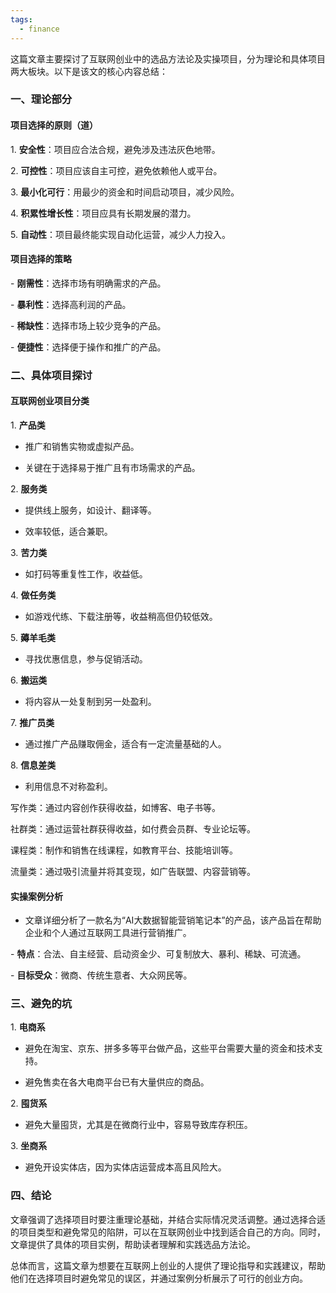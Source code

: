 ```yaml
---
tags:
  - finance
---
```


这篇文章主要探讨了互联网创业中的选品方法论及实操项目，分为理论和具体项目两大板块。以下是该文的核心内容总结：

### 一、理论部分

#### 项目选择的原则（道）

1. **安全性**：项目应合法合规，避免涉及违法灰色地带。

2. **可控性**：项目应该自主可控，避免依赖他人或平台。

3. **最小化可行**：用最少的资金和时间启动项目，减少风险。

4. **积累性增长性**：项目应具有长期发展的潜力。

5. **自动性**：项目最终能实现自动化运营，减少人力投入。

#### 项目选择的策略

- **刚需性**：选择市场有明确需求的产品。

- **暴利性**：选择高利润的产品。

- **稀缺性**：选择市场上较少竞争的产品。

- **便捷性**：选择便于操作和推广的产品。

### 二、具体项目探讨

#### 互联网创业项目分类

1. **产品类**

- 推广和销售实物或虚拟产品。

- 关键在于选择易于推广且有市场需求的产品。

2. **服务类**

- 提供线上服务，如设计、翻译等。

- 效率较低，适合兼职。

3. **苦力类**

- 如打码等重复性工作，收益低。

4. **做任务类**

- 如游戏代练、下载注册等，收益稍高但仍较低效。

5. **薅羊毛类**

- 寻找优惠信息，参与促销活动。

6. **搬运类**

- 将内容从一处复制到另一处盈利。

7. **推广员类**

- 通过推广产品赚取佣金，适合有一定流量基础的人。

8. **信息差类**

- 利用信息不对称盈利。

写作类：通过内容创作获得收益，如博客、电子书等。

社群类：通过运营社群获得收益，如付费会员群、专业论坛等。

课程类：制作和销售在线课程，如教育平台、技能培训等。

流量类：通过吸引流量并将其变现，如广告联盟、内容营销等。

#### 实操案例分析

- 文章详细分析了一款名为“AI大数据智能营销笔记本”的产品，该产品旨在帮助企业和个人通过互联网工具进行营销推广。

- **特点**：合法、自主经营、启动资金少、可复制放大、暴利、稀缺、可流通。

- **目标受众**：微商、传统生意者、大众网民等。

### 三、避免的坑

1. **电商系**

- 避免在淘宝、京东、拼多多等平台做产品，这些平台需要大量的资金和技术支持。

- 避免售卖在各大电商平台已有大量供应的商品。

2. **囤货系**

- 避免大量囤货，尤其是在微商行业中，容易导致库存积压。

3. **坐商系**

- 避免开设实体店，因为实体店运营成本高且风险大。

### 四、结论

文章强调了选择项目时要注重理论基础，并结合实际情况灵活调整。通过选择合适的项目类型和避免常见的陷阱，可以在互联网创业中找到适合自己的方向。同时，文章提供了具体的项目实例，帮助读者理解和实践选品方法论。

总体而言，这篇文章为想要在互联网上创业的人提供了理论指导和实践建议，帮助他们在选择项目时避免常见的误区，并通过案例分析展示了可行的创业方向。